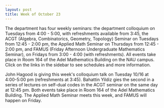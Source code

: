 ```yaml
---
layout: post
title: Week of October 23
---
```


The department has four weekly seminars: the department colloquium on Tuesdays from 4:00 - 5:00, with refreshments available from 3:45, the ACGT (Algebra, Combinatorics, Geometry, Topology) Seminar on Tuesdays from 12:45 - 2:00 pm, the Applied Math Seminar on Thursdays from 12:45 - 2:00 pm, and FAMUS (Friday Afternoon Undergraduate Mathematics Seminar), on Fridays from 3:00 - 4:00 (with refreshments). All events take place in Room 164 of the Adel Mathematics Building on the NAU campus. Click on the links in the sidebar to see schedules and more information.

John Hagood is giving this week's colloquium talk on Tuesday 10/16 at 4:00-5:00 pm (refreshments at 3:45). Bahattin Yildiz gies the second in a series of lectures on self-dual codes in the ACGT seminar on the same day at 12:45 pm. Both events take place in Room 164 of the Adel Mathematics Building. The Applied Math Seminar meets this week, and FAMUS will happen on Friday.  
